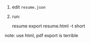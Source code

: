 1. edit `resume.json`

2. run:

    resume export resume.html -t short

note: use html, pdf export is terrible

